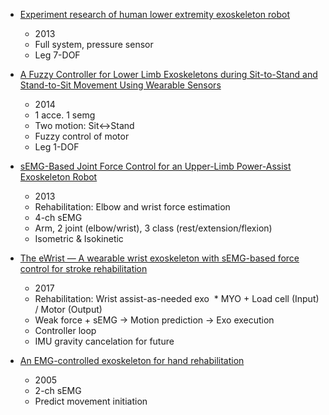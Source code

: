 * [Experiment research of human lower extremity exoskeleton robot](http://ieeexplore.ieee.org/document/6640490/?reload=true)
  * 2013
  * Full system, pressure sensor
  * Leg 7-DOF
  
* [A Fuzzy Controller for Lower Limb Exoskeletons during Sit-to-Stand and Stand-to-Sit Movement Using Wearable Sensors](https://www.ncbi.nlm.nih.gov/pmc/articles/PMC4003946/)
  * 2014
  * 1 acce. 1 semg
  * Two motion: Sit<->Stand
  * Fuzzy control of motor
  * Leg 1-DOF
  
* [sEMG-Based Joint Force Control for an Upper-Limb Power-Assist Exoskeleton Robot](http://ieeexplore.ieee.org/document/6655907/)
  * 2013
  * Rehabilitation: Elbow and wrist force estimation
  * 4-ch sEMG
  * Arm, 2 joint (elbow/wrist), 3 class (rest/extension/flexion)
  * Isometric & Isokinetic
  
* [The eWrist — A wearable wrist exoskeleton with sEMG-based force control for stroke rehabilitation](http://ieeexplore.ieee.org/document/8009334/)
  * 2017
  * Rehabilitation: Wrist assist-as-needed exo
  * MYO + Load cell (Input) / Motor (Output)
  * Weak force + sEMG -> Motion prediction -> Exo execution
  * Controller loop
  * IMU gravity cancelation for future
  
  
* [An EMG-controlled exoskeleton for hand rehabilitation](http://ieeexplore.ieee.org/document/1501122/)
  * 2005
  * 2-ch sEMG
  * Predict movement initiation
  
